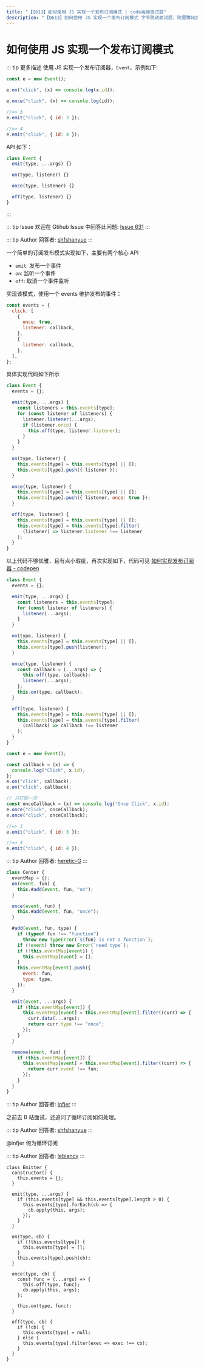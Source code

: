 ```yaml
---
title: "【Q613】如何使用 JS 实现一个发布订阅模式 | code高频面试题"
description: "【Q613】如何使用 JS 实现一个发布订阅模式 字节跳动面试题、阿里腾讯面试题、美团小米面试题。"
---
```


# 如何使用 JS 实现一个发布订阅模式

::: tip 更多描述
使用 JS 实现一个发布订阅器，`Event`，示例如下:

```js
const e = new Event();

e.on("click", (x) => console.log(x.id));

e.once("click", (x) => console.log(id));

//=> 3
e.emit("click", { id: 3 });

//=> 4
e.emit("click", { id: 4 });
```

API 如下：

```js
class Event {
  emit(type, ...args) {}

  on(type, listener) {}

  once(type, listener) {}

  off(type, listener) {}
}
```

:::

::: tip Issue
欢迎在 Gtihub Issue 中回答此问题: [Issue 631](https://github.com/shfshanyue/Daily-Question/issues/631)
:::

::: tip Author
回答者: [shfshanyue](https://github.com/shfshanyue)
:::

一个简单的订阅发布模式实现如下，主要有两个核心 API

- `emit`: 发布一个事件
- `on`: 监听一个事件
- `off`: 取消一个事件监听

实现该模式，使用一个 events 维护发布的事件：

```js
const events = {
  click: [
    {
      once: true,
      listener: callback,
    },
    {
      listener: callback,
    },
  ],
};
```

具体实现代码如下所示

```js
class Event {
  events = {};

  emit(type, ...args) {
    const listeners = this.events[type];
    for (const listener of listeners) {
      listener.listener(...args);
      if (listener.once) {
        this.off(type, listener.listener);
      }
    }
  }

  on(type, listener) {
    this.events[type] = this.events[type] || [];
    this.events[type].push({ listener });
  }

  once(type, listener) {
    this.events[type] = this.events[type] || [];
    this.events[type].push({ listener, once: true });
  }

  off(type, listener) {
    this.events[type] = this.events[type] || [];
    this.events[type] = this.events[type].filter(
      (listener) => listener.listener !== listener
    );
  }
}
```

以上代码不够优雅，且有点小瑕疵，再次实现如下，代码可见 [如何实现发布订阅器 - codepen](https://codepen.io/shanyue/pen/WNjprpe?editors=0012)

```js
class Event {
  events = {};

  emit(type, ...args) {
    const listeners = this.events[type];
    for (const listener of listeners) {
      listener(...args);
    }
  }

  on(type, listener) {
    this.events[type] = this.events[type] || [];
    this.events[type].push(listener);
  }

  once(type, listener) {
    const callback = (...args) => {
      this.off(type, callback);
      listener(...args);
    };
    this.on(type, callback);
  }

  off(type, listener) {
    this.events[type] = this.events[type] || [];
    this.events[type] = this.events[type].filter(
      (callback) => callback !== listener
    );
  }
}

const e = new Event();

const callback = (x) => {
  console.log("Click", x.id);
};
e.on("click", callback);
e.on("click", callback);

// 只打印一次
const onceCallback = (x) => console.log("Once Click", x.id);
e.once("click", onceCallback);
e.once("click", onceCallback);

//=> 3
e.emit("click", { id: 3 });

//=> 4
e.emit("click", { id: 4 });
```

::: tip Author
回答者: [heretic-G](https://github.com/heretic-G)
:::

```javascript
class Center {
  eventMap = {};
  on(event, fun) {
    this.#add(event, fun, "on");
  }

  once(event, fun) {
    this.#add(event, fun, "once");
  }

  #add(event, fun, type) {
    if (typeof fun !== "function")
      throw new TypeError(`${fun} is not a function`);
    if (!event) throw new Error(`need type`);
    if (!this.eventMap[event]) {
      this.eventMap[event] = [];
    }
    this.eventMap[event].push({
      event: fun,
      type: type,
    });
  }

  emit(event, ...args) {
    if (this.eventMap[event]) {
      this.eventMap[event] = this.eventMap[event].filter((curr) => {
        curr.data(...args);
        return curr.type !== "once";
      });
    }
  }

  remove(event, fun) {
    if (this.eventMap[event]) {
      this.eventMap[event] = this.eventMap[event].filter((curr) => {
        return curr.event !== fun;
      });
    }
  }
}
```

::: tip Author
回答者: [infjer](https://github.com/infjer)
:::

之前去 B 站面试，还追问了循环订阅如何处理。

::: tip Author
回答者: [shfshanyue](https://github.com/shfshanyue)
:::

@infjer 何为循环订阅

::: tip Author
回答者: [leblancy](https://github.com/leblancy)
:::

```
class Emitter {
  constructor() {
    this.events = {};
  }

  emit(type, ...args) {
    if (this.events[type] && this.events[type].length > 0) {
      this.events[type].forEach(cb => {
        cb.apply(this, args);
      });
    }
  }

  on(type, cb) {
    if (!this.events[type]) {
      this.events[type] = [];
    }
    this.events[type].push(cb);
  }

  once(type, cb) {
    const func = (...args) => {
      this.off(type, func);
      cb.apply(this, args);
    };

    this.on(type, func);
  }

  off(type, cb) {
    if (!cb) {
      this.events[type] = null;
    } else {
      this.events[type].filter(exec => exec !== cb);
    }
  }
}
```
